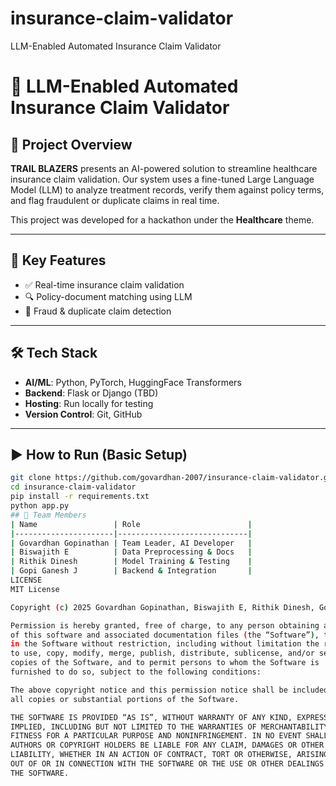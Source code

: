 # insurance-claim-validator
 LLM-Enabled Automated Insurance Claim Validator
# 🏥 LLM-Enabled Automated Insurance Claim Validator

## 🚀 Project Overview
**TRAIL BLAZERS** presents an AI-powered solution to streamline healthcare insurance claim validation. Our system uses a fine-tuned Large Language Model (LLM) to analyze treatment records, verify them against policy terms, and flag fraudulent or duplicate claims in real time.

This project was developed for a hackathon under the **Healthcare** theme.

---

## 🧠 Key Features
- ✅ Real-time insurance claim validation
- 🔍 Policy-document matching using LLM
- 🔐 Fraud & duplicate claim detection

---

## 🛠️ Tech Stack
- **AI/ML**: Python, PyTorch, HuggingFace Transformers  
- **Backend**: Flask or Django (TBD)  
- **Hosting**: Run locally for testing  
- **Version Control**: Git, GitHub

---

## ▶️ How to Run (Basic Setup)
```bash
git clone https://github.com/govardhan-2007/insurance-claim-validator.git
cd insurance-claim-validator
pip install -r requirements.txt
python app.py
## 👥 Team Members
| Name                 | Role                        |
|----------------------|-----------------------------|
| Govardhan Gopinathan | Team Leader, AI Developer   |
| Biswajith E          | Data Preprocessing & Docs   |
| Rithik Dinesh        | Model Training & Testing    |
| Gopi Ganesh J        | Backend & Integration       |
LICENSE
MIT License

Copyright (c) 2025 Govardhan Gopinathan, Biswajith E, Rithik Dinesh, Gopi Ganesh J

Permission is hereby granted, free of charge, to any person obtaining a copy
of this software and associated documentation files (the “Software”), to deal
in the Software without restriction, including without limitation the rights  
to use, copy, modify, merge, publish, distribute, sublicense, and/or sell  
copies of the Software, and to permit persons to whom the Software is  
furnished to do so, subject to the following conditions:

The above copyright notice and this permission notice shall be included in  
all copies or substantial portions of the Software.

THE SOFTWARE IS PROVIDED “AS IS”, WITHOUT WARRANTY OF ANY KIND, EXPRESS OR  
IMPLIED, INCLUDING BUT NOT LIMITED TO THE WARRANTIES OF MERCHANTABILITY,  
FITNESS FOR A PARTICULAR PURPOSE AND NONINFRINGEMENT. IN NO EVENT SHALL THE  
AUTHORS OR COPYRIGHT HOLDERS BE LIABLE FOR ANY CLAIM, DAMAGES OR OTHER  
LIABILITY, WHETHER IN AN ACTION OF CONTRACT, TORT OR OTHERWISE, ARISING FROM,  
OUT OF OR IN CONNECTION WITH THE SOFTWARE OR THE USE OR OTHER DEALINGS IN  
THE SOFTWARE.
